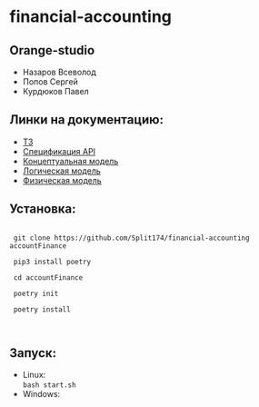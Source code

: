 # financial-accounting
## Orange-studio
 - Назаров Всеволод
 - Попов Сергей
 - Курдюков Павел
## Линки на документацию:
 - [ТЗ](https://drive.google.com/file/d/12CkJDKr_Eflnk-zWaBSYH7Zd6-0FX5tk/view)
 - [Спецификация API](https://docs.google.com/document/d/1xg3NZ3RpuQl9IU6-0tuarpGGm2oLYfA8KXk4T5s1i-E/edit)
 - [Концептуальная модель](https://drive.google.com/file/d/1pAKVBMlXmoawyK5nfflwhfDzvdU9OdWp/view) 
 - [Логическая модель](https://drive.google.com/file/d/1cGC8YWOpqPNwhYeId6UYIvbG5T2vCuWk/view) 
 - [Физическая модель](https://dbdesign.online/model/pSDA2teLCIHQ)

 ## Установка:
 <code>
 git clone https://github.com/Split174/financial-accounting accountFinance <br>
 pip3 install poetry <br>
 cd accountFinance <br>
 poetry init <br>
 poetry install <br>
 </code>


 ## Запуск:
 - Linux: <br>
    <code>bash start.sh</code>
 - Windows: <br>
  
 